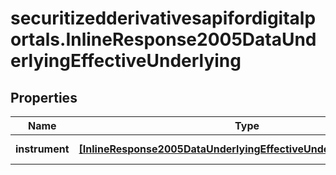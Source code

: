 # securitizedderivativesapifordigitalportals.InlineResponse2005DataUnderlyingEffectiveUnderlying

## Properties

Name | Type | Description | Notes
------------ | ------------- | ------------- | -------------
**instrument** | [**[InlineResponse2005DataUnderlyingEffectiveUnderlyingInstrument]**](InlineResponse2005DataUnderlyingEffectiveUnderlyingInstrument.md) | Underlying instruments. | [optional] 


